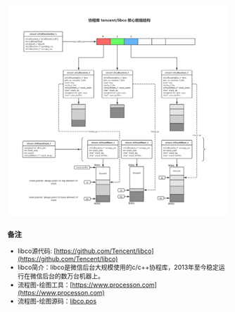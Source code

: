 ![libco routine data structure](libco.png)

### 备注

- libco源代码: [https://github.com/Tencent/libco](https://github.com/Tencent/libco)
- libco简介：libco是微信后台大规模使用的c/c++协程库，2013年至今稳定运行在微信后台的数万台机器上。
- 流程图-绘图工具：[https://www.processon.com](https://www.processon.com)
- 流程图-绘图源码：[libco.pos](libco.pos)
